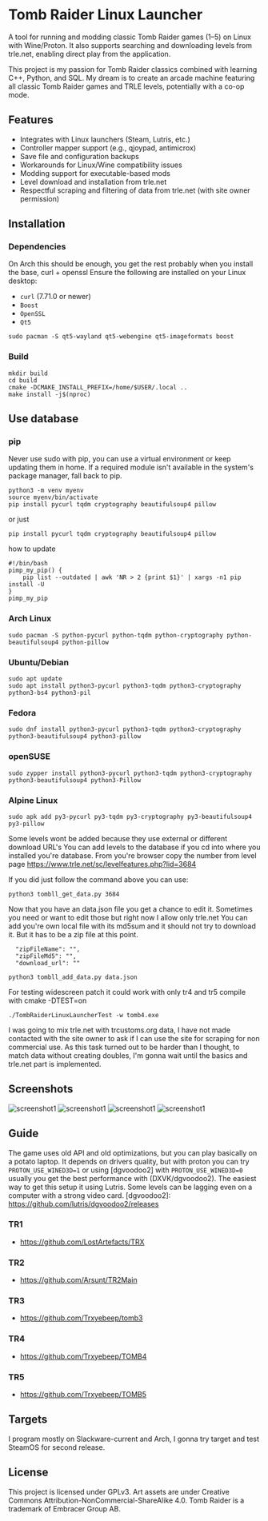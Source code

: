 # Tomb Raider Linux Launcher

A tool for running and modding classic Tomb Raider games (1–5) on Linux with Wine/Proton. It also supports searching and downloading levels from trle.net, enabling direct play from the application.

This project is my passion for Tomb Raider classics combined with learning C++, Python, and SQL. My dream is to create an arcade machine featuring all classic Tomb Raider games and TRLE levels, potentially with a co-op mode.

## Features

- Integrates with Linux launchers (Steam, Lutris, etc.)
- Controller mapper support (e.g., qjoypad, antimicrox)
- Save file and configuration backups
- Workarounds for Linux/Wine compatibility issues
- Modding support for executable-based mods
- Level download and installation from trle.net
- Respectful scraping and filtering of data from trle.net (with site owner permission)

## Installation

### Dependencies
On Arch this should be enough, you get the rest probably when you install the base, curl + openssl
Ensure the following are installed on your Linux desktop:
- `curl` (7.71.0 or newer)
- `Boost`
- `OpenSSL`
- `Qt5`

```shell
sudo pacman -S qt5-wayland qt5-webengine qt5-imageformats boost
```

### Build
```shell
mkdir build
cd build
cmake -DCMAKE_INSTALL_PREFIX=/home/$USER/.local ..
make install -j$(nproc)
```

## Use database

### pip
Never use sudo with pip, you can use a virtual environment or keep updating them in home.
If a required module isn't available in the system's package manager, fall back to pip.

```shell
python3 -m venv myenv
source myenv/bin/activate
pip install pycurl tqdm cryptography beautifulsoup4 pillow
```
or just
```shell
pip install pycurl tqdm cryptography beautifulsoup4 pillow
```
how to update
```shell
#!/bin/bash
pimp_my_pip() {
    pip list --outdated | awk 'NR > 2 {print $1}' | xargs -n1 pip install -U
}
pimp_my_pip
```

### Arch Linux
```shell
sudo pacman -S python-pycurl python-tqdm python-cryptography python-beautifulsoup4 python-pillow
```

### Ubuntu/Debian
```shell
sudo apt update
sudo apt install python3-pycurl python3-tqdm python3-cryptography python3-bs4 python3-pil
```

### Fedora
```shell
sudo dnf install python3-pycurl python3-tqdm python3-cryptography python3-beautifulsoup4 python3-pillow
```

### openSUSE
```shell
sudo zypper install python3-pycurl python3-tqdm python3-cryptography python3-beautifulsoup4 python3-Pillow
```

### Alpine Linux
```shell
sudo apk add py3-pycurl py3-tqdm py3-cryptography py3-beautifulsoup4 py3-pillow
```

Some levels wont be added because they use external or different download URL's
You can add levels to the database if you cd into where you installed you're database.
From you're browser copy the number from level page https://www.trle.net/sc/levelfeatures.php?lid=3684

If you did just follow the command above you can use:


```shell
python3 tombll_get_data.py 3684

```
Now that you have an data.json file you get a chance to edit it.
Sometimes you need or want to edit those but right now I allow only trle.net
You can add you're own local file with its md5sum and it should not try to download it.
But it has to be a zip file at this point.

```text
  "zipFileName": "",
  "zipFileMd5": "",
  "download_url": ""
```

```shell
python3 tombll_add_data.py data.json

```

For testing widescreen patch
it could work with only tr4 and tr5
compile with cmake -DTEST=on
```shell
./TombRaiderLinuxLauncherTest -w tomb4.exe
```

I was going to mix trle.net with trcustoms.org data, I have not made contacted with the site owner
to ask if I can use the site for scraping for non commercial use. As this task turned out to be
harder than I thought, to match data without creating doubles, I'm gonna wait until the basics
and trle.net part is implemented. 

## Screenshots

![screenshot1](https://raw.githubusercontent.com/noisecode3/TombRaiderLinuxLauncher/main/doc/screenshot1.jpg)
![screenshot1](https://raw.githubusercontent.com/noisecode3/TombRaiderLinuxLauncher/main/doc/screenshot2.jpg)
![screenshot1](https://raw.githubusercontent.com/noisecode3/TombRaiderLinuxLauncher/main/doc/screenshot3.jpg)
![screenshot1](https://raw.githubusercontent.com/noisecode3/TombRaiderLinuxLauncher/main/doc/screenshot4.jpg)

## Guide

The game uses old API and old optimizations, but you can play basically on a potato laptop.
It depends on drivers quality, but with proton you can try `PROTON_USE_WINED3D=1`
or using [dgvoodoo2] with `PROTON_USE_WINED3D=0` usually you get the best performance with (DXVK/dgvoodoo2).
The easiest way to get this setup it using Lutris. Some levels can be lagging even on
a computer with a strong video card.
[dgvoodoo2]: https://github.com/lutris/dgvoodoo2/releases

### TR1
* <https://github.com/LostArtefacts/TRX>

### TR2
* <https://github.com/Arsunt/TR2Main>

### TR3
* <https://github.com/Trxyebeep/tomb3>

### TR4
* <https://github.com/Trxyebeep/TOMB4>

### TR5
* <https://github.com/Trxyebeep/TOMB5>

## Targets
I program mostly on Slackware-current and Arch, I gonna try target and test SteamOS for second release.

## License
This project is licensed under GPLv3. Art assets are under Creative Commons Attribution-NonCommercial-ShareAlike 4.0. Tomb Raider is a trademark of Embracer Group AB.
